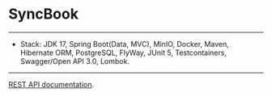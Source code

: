 #  SyncBook

---------------------
- Stack: JDK 17, Spring Boot(Data, MVC), MinIO, Docker, Maven, Hibernate ORM, PostgreSQL, FlyWay, JUnit 5, Testcontainers, Swagger/Open API 3.0, Lombok.

--------------------


[REST API documentation](http://localhost:9292/swagger-ui/index.html#/).